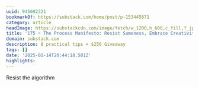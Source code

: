 ```yaml
---
uuid: 945692321
bookmarkOf: https://substack.com/home/post/p-153445871
category: article
headImage: https://substackcdn.com/image/fetch/w_1200,h_600,c_fill,f_jpg,q_auto:good,fl_progressive:steep,g_auto/https%3A%2F%2Fsubstack-post-media.s3.amazonaws.com%2Fpublic%2Fimages%2Ff4cfe9ac-c5a1-48a3-ab43-8e42ecabfe6a_1456x1048.jpeg
title: '175 ☼ The Process Manifesto: Resist Sameness, Embrace Creativity'
domain: substack.com
description: 8 practical tips + $250 Giveaway
tags: []
date: '2025-01-14T20:44:18.501Z'
highlights:
---
```


Resist the algorithm

